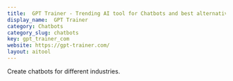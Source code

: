 ```yaml
---
title:  GPT Trainer - Trending AI tool for Chatbots and best alternatives
display_name:  GPT Trainer
category: Chatbots
category_slug: chatbots
key: gpt_trainer_com
website: https://gpt-trainer.com/
layout: aitool
---
```


Create chatbots for different industries.
